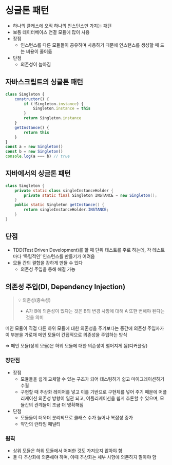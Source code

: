 

# 싱글톤 패턴

- 하나의 클래스에 오직 하나의 인스턴스만 가지는 패턴
- 보통 데이터베이스 연결 모듈에 많이 사용
- 장점
    - 인스턴스를 다른 모듈들이 공유하며 사용하기 때문에 인스턴스를 생성할 때 드는 비용이 줄어듦
- 단점
    - 의존성이 높아짐

## 자바스크립트의 싱글톤 패턴

```jsx
class Singleton {
    constructor() {
        if (!Singleton.instance) {
            Singleton.instance = this
        }
        return Singleton.instance
    }
    getInstance() {
        return this 
    }
}
const a = new Singleton()
const b = new Singleton() 
console.log(a === b) // true
```

## 자바에서의 싱글톤 패턴

```java
class Singleton {
    private static class singleInstanceHolder {
        private static final Singleton INSTANCE = new Singleton();
    }
    public static Singleton getInstance() {
        return singleInstanceHolder.INSTANCE;
    }
}
```

## 단점

- TDD(Test Driven Development)를 할 때 단위 테스트를 주로 하는데, 각 테스트마다 ‘독립적인’ 인스턴스를 만들기가 어려움
- 모듈 간의 결합을 강하게 만들 수 있다
    - 의존성 주입을 통해 해결 가능

## 의존성 주입(DI, Dependency Injection)

> 💡 의존성(종속성)
> 
> - A가 B에 의존성이 있다는 것은 B의 변경 사항에 대해 A 또한 변해야 된다는 것을 의미

메인 모듈이 직접 다른 하위 모듈에 대한 의존성을 주기보다는 중간에 의존성 주입자가 이 부분을 가로채 메인 모듈이 간접적으로 의존성을 주입하는 방식

⇒ 메인 모듈(상위 모듈)은 하위 모듈에 대한 의존성이 떨어지게 됨(디커플링)

### 장단점

- 장점
    - 모듈들을 쉽게 교체할 수 있는 구조가 되어 테스팅하기 쉽고 마이그레이션하기 수월
    - 구현할 때 추상화 레이어를 넣고 이를 기반으로 구현체를 넣어 주기 때문에 어플리케이션 의존성 방향이 일관 되고, 어플리케이션을 쉽게 추론할 수 있으며, 모듈간의 관계들이 조금 더 명확해짐
- 단점
    - 모듈들이 더욱더 분리되므로 클래스 수가 늘어나 복잡성 증가
    - 약간의 런타임 패널티

### 원칙

- 상위 모듈은 하위 모듈에서 어떠한 것도 가져오지 않아야 함
- 둘 다 추상화에 의존해야 하며, 이때 추상화는 세부 사항에 의존하지 말아야 함